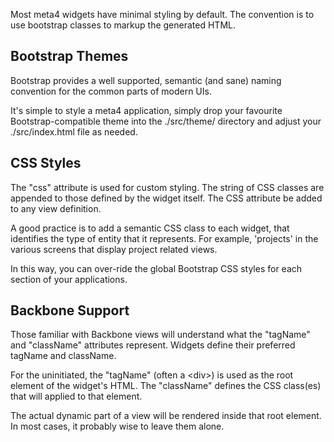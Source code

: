 Most meta4 widgets have minimal styling by default. The convention is to use bootstrap classes to markup the generated HTML. 

Bootstrap Themes
----------------

Bootstrap provides a well supported, semantic (and sane) naming convention for the common parts of modern UIs. 

It's simple to style a meta4 application, simply drop your favourite Bootstrap-compatible theme into the ./src/theme/ directory and adjust your ./src/index.html file as needed.


CSS Styles
----------

The "css" attribute is used for custom styling. The string of CSS classes are appended to those defined by the widget itself. The CSS attribute be added to any view definition. 

A good practice is to add a semantic CSS class to each widget, that identifies the type of entity that it represents. For example, 'projects' in the various screens that display project related views.

In this way, you can over-ride the global Bootstrap CSS styles for each section of your applications.


Backbone Support
----------------

Those familiar with Backbone views will understand what the "tagName" and "className" attributes represent. Widgets define their preferred tagName and className.

For the uninitiated, the "tagName" (often a &lt;div&gt;) is used as the root element of the widget's HTML. The "className" defines the CSS class(es) that will applied to that element. 

The actual dynamic part of a view will be rendered inside that root element. In most cases, it probably wise to leave them alone.